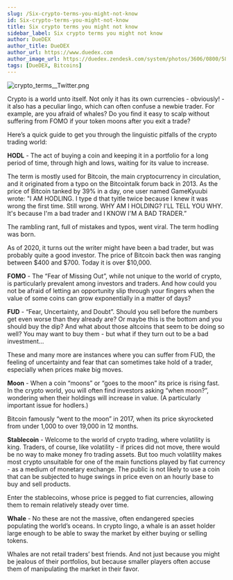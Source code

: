 ```yaml
---
slug: /Six-crypto-terms-you-might-not-know
id: Six-crypto-terms-you-might-not-know
title: Six crypto terms you might not know
sidebar_label: Six crypto terms you might not know
author: DueDEX
author_title: DueDEX
author_url: https://www.duedex.com
author_image_url: https://duedex.zendesk.com/system/photos/3606/0800/5893/twitter4.png
tags: [DueDEX, Bitcoins]
---
```


![crypto_terms__Twitter.png](https://duedex.zendesk.com/hc/article_attachments/360088521534/crypto_terms__Twitter.png)

Crypto is a world unto itself. Not only it has its own currencies - obviously! - it also has a peculiar lingo, which can often confuse a newbie trader. For example, are you afraid of whales? Do you find it easy to scalp without suffering from FOMO if your token moons after you exit a trade?

Here’s a quick guide to get you through the linguistic pitfalls of the crypto trading world:
<!--truncate-->

**HODL**  - The act of buying a coin and keeping it in a portfolio for a long period of time, through high and lows, waiting for its value to increase.

The term is mostly used for Bitcoin, the main cryptocurrency in circulation, and it originated from a typo on the Bitcointalk forum back in 2013. As the price of Bitcoin tanked by 39% in a day, one user named GameKyuubi wrote: "I AM HODLING. I type d that tyitle twice because I knew it was wrong the first time. Still wrong. WHY AM I HOLDING? I'LL TELL YOU WHY. It's because I'm a bad trader and I KNOW I'M A BAD TRADER.”

The rambling rant, full of mistakes and typos, went viral. The term hodling was born.

As of 2020, it turns out the writer might have been a bad trader, but was probably quite a good investor. The price of Bitcoin back then was ranging between $400 and $700. Today it is over $10,000.

**FOMO**  - The “Fear of Missing Out”, while not unique to the world of crypto, is particularly prevalent among investors and traders. And how could you not be afraid of letting an opportunity slip through your fingers when the value of some coins can grow exponentially in a matter of days?

**FUD**  - “Fear, Uncertainty, and Doubt”. Should you sell before the numbers get even worse than they already are? Or maybe this is the bottom and you should buy the dip? And what about those altcoins that seem to be doing so well? You may want to buy them - but what if they turn out to be a bad investment…

These and many more are instances where you can suffer from FUD, the feeling of uncertainty and fear that can sometimes take hold of a trader, especially when prices make big moves.

**Moon**  - When a coin “moons” or “goes to the moon” its price is rising fast. In the crypto world, you will often find investors asking “when moon?”, wondering when their holdings will increase in value. (A particularly important issue for hodlers.)

Bitcoin famously “went to the moon” in 2017, when its price skyrocketed from under 1,000 to over 19,000 in 12 months.

**Stablecoin**  - Welcome to the world of crypto trading, where volatility is king. Traders, of course, like volatility - if prices did not move, there would be no way to make money fro trading assets. But too much volatility makes most crypto unsuitable for one of the main functions played by fiat currency - as a medium of monetary exchange. The public is not likely to use a coin that can be subjected to huge swings in price even on an hourly base to buy and sell products.

Enter the stablecoins, whose price is pegged to fiat currencies, allowing them to remain relatively steady over time.

**Whale**  - No these are not the massive, often endangered species populating the world’s oceans. In crypto lingo, a whale is an asset holder large enough to be able to sway the market by either buying or selling tokens.

Whales are not retail traders’ best friends. And not just because you might be jealous of their portfolios, but because smaller players often accuse them of manipulating the market in their favor.